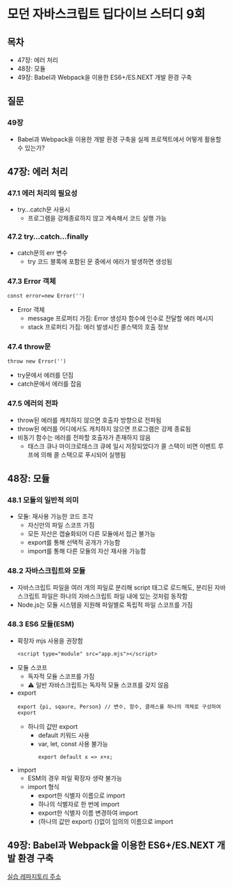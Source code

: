 # 모던 자바스크립트 딥다이브 스터디 9회

## 목차

- 47장: 에러 처리
- 48장: 모듈
- 49장: Babel과 Webpack을 이용한 ES6+/ES.NEXT 개발 환경 구축

## 질문

### 49장

- Babel과 Webpack을 이용한 개발 환경 구축을 실제 프로젝트에서 어떻게 활용할 수 있는가?

## 47장: 에러 처리

### 47.1 에러 처리의 필요성

- try…catch문 사용시
  - 프로그램을 강제종료하지 않고 계속해서 코드 실행 가능

### 47.2 try…catch…finally

- catch문의 err 변수
  - try 코드 블록에 포함된 문 중에서 에러가 발생하면 생성됨

### 47.3 Error 객체

```arduino
const error=new Error('')
```

- Error 객체
  - message 프로퍼티 가짐: Error 생성자 함수에 인수로 전달할 에러 메시지
  - stack 프로퍼티 가짐: 에러 발생시킨 콜스택의 호출 정보

### 47.4 throw문

```arduino
throw new Error('')
```

- try문에서 에러를 던짐
- catch문에서 에러를 잡음

### 47.5 에러의 전파

- throw된 에러를 캐치하지 않으면 호출자 방향으로 전파됨
- throw된 에러를 어디에서도 캐치하지 않으면 프로그램은 강제 종료됨
- 비동기 함수는 에러를 전파할 호출자가 존재하지 않음
  - 태스크 큐나 마이크로태스크 큐에 일시 저장되었다가 콜 스택이 비면 이벤트 루프에 의해 콜 스택으로 푸시되어 실행됨

## 48장: 모듈

### 48.1 모듈의 일반적 의미

- 모듈: 재사용 가능한 코드 조각
  - 자신만의 파일 스코프 가짐
  - 모든 자산은 캡슐화되어 다른 모듈에서 접근 불가능
  - export를 통해 선택적 공개가 가능함
  - import를 통해 다른 모듈의 자산 재사용 가능함

### 48.2 자바스크립트와 모듈

- 자바스크립트 파일을 여러 개의 파일로 분리해 script 태그로 로드해도, 분리된 자바스크립트 파일은 하나의 자바스크립트 파일 내에 있는 것처럼 동작함
- Node.js는 모듈 시스템을 지원해 파일별로 독립적 파일 스코프를 가짐

### 48.3 ES6 모듈(ESM)

- 확장자 mjs 사용을 권장함
  ```arduino
  <script type="module" src="app.mjs"></script>
  ```
- 모듈 스코프
  - 독자적 모듈 스코프를 가짐
  - ⚠️ 일반 자바스크립트는 독자적 모듈 스코프를 갖지 않음
- export
  ```arduino
  export {pi, sqaure, Person} // 변수, 함수, 클래스를 하나의 객체로 구성하여 export
  ```
  - 하나의 값만 export
    - default 키워드 사용
    - var, let, const 사용 불가능
      ```arduino
      export default x => x+x;
      ```
- import
  - ESM의 경우 파일 확장자 생략 불가능
  - import 형식
    - export한 식별자 이름으로 import
    - 하나의 식별자로 한 번에 import
    - export한 식별자 이름 변경하여 import
    - (하나의 값만 export) {}없이 임의의 이름으로 import

## 49장: Babel과 Webpack을 이용한 ES6+/ES.NEXT 개발 환경 구축

[실습 레파지토리 주소](https://github.com/minjeongss/ES6-ES.NEXT-Setting)
